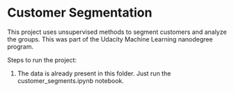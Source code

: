 # Customer Segmentation
This project uses unsupervised methods to segment customers and analyze the groups. This was part of the Udacity Machine Learning nanodegree program.

Steps to run the project:
1. The data is already present in this folder. Just run the customer_segments.ipynb notebook.